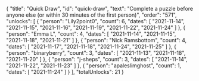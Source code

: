 {
  "title": "Quick Draw",
  "id": "quick-draw",
  "text": "Complete a puzzle before anyone else (or within 30 minutes of the first person)",
  "order": "571",
  "unlocks": [
    {
      "person": "Lily2point0",
      "count": 6,
      "dates": [
        "2021-11-14",
        "2021-11-15",
        "2021-11-16",
        "2021-11-19",
        "2021-11-22",
        "2021-11-24"
      ]
    },
    {
      "person": "Emma L",
      "count": 4,
      "dates": [
        "2021-11-14",
        "2021-11-15",
        "2021-11-18",
        "2021-11-21"
      ]
    },
    {
      "person": "Nick Ramsbottom",
      "count": 4,
      "dates": [
        "2021-11-17",
        "2021-11-18",
        "2021-11-24",
        "2021-11-25"
      ]
    },
    {
      "person": "binaryberry",
      "count": 3,
      "dates": [
        "2021-11-13",
        "2021-11-18",
        "2021-11-20"
      ]
    },
    {
      "person": "j-sheps",
      "count": 3,
      "dates": [
        "2021-11-14",
        "2021-11-22",
        "2021-11-23"
      ]
    },
    {
      "person": "apaleslimghost",
      "count": 1,
      "dates": [
        "2021-11-24"
      ]
    }
  ],
  "totalUnlocks": 21
}